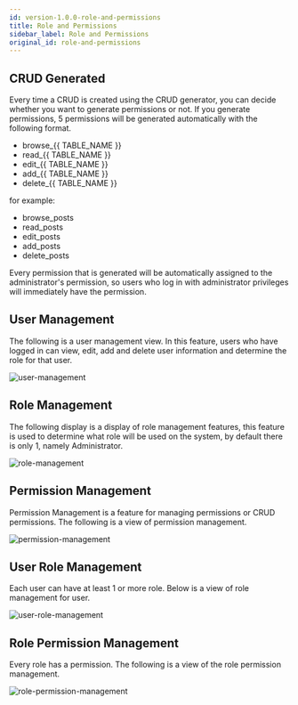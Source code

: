```yaml
---
id: version-1.0.0-role-and-permissions
title: Role and Permissions
sidebar_label: Role and Permissions
original_id: role-and-permissions
---
```


## CRUD Generated

Every time a CRUD is created using the CRUD generator, you can decide whether you want to generate permissions or not. If you generate permissions, 5 permissions will be generated automatically with the following format.

- browse_{{ TABLE_NAME }}
- read_{{ TABLE_NAME }}
- edit_{{ TABLE_NAME }}
- add_{{ TABLE_NAME }}
- delete_{{ TABLE_NAME }}

for example:

* browse_posts
* read_posts
* edit_posts
* add_posts
* delete_posts

Every permission that is generated will be automatically assigned to the administrator's permission, so users who log in with administrator privileges will immediately have the permission.

## User Management

The following is a user management view. In this feature, users who have logged in can view, edit, add and delete user information and determine the role for that user.

![user-management](assets/user-management.png)

## Role Management

The following display is a display of role management features, this feature is used to determine what role will be used on the system, by default there is only 1, namely Administrator.

![role-management](assets/role-management.png)

## Permission Management

Permission Management is a feature for managing permissions or CRUD permissions. The following is a view of permission management.

![permission-management](assets/permission-management.png)

## User Role Management

Each user can have at least 1 or more role. Below is a view of role management for user.

![user-role-management](assets/user-role-management.png)

## Role Permission Management

Every role has a permission. The following is a view of the role permission management.

![role-permission-management](assets/role-permission-management.png)